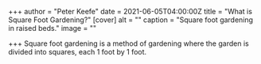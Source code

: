 +++
author = "Peter Keefe"
date = 2021-06-05T04:00:00Z
title = "What is Square Foot Gardening?"
[cover]
alt = ""
caption = "Square foot gardening in raised beds."
image = ""

+++
Square foot gardening is a method of gardening where the garden is divided into squares, each 1 foot by 1 foot.